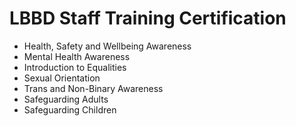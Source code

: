 # LBBD Staff Training Certification 

- Health, Safety and Wellbeing Awareness
- Mental Health Awareness
- Introduction to Equalities
- Sexual Orientation
- Trans and Non-Binary Awareness
- Safeguarding Adults
- Safeguarding Children

